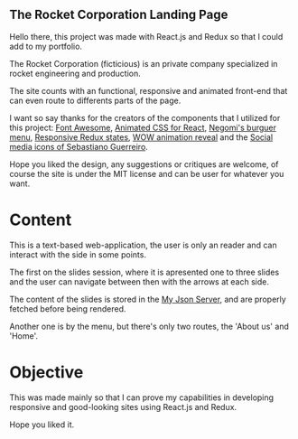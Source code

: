 ﻿## The Rocket Corporation Landing Page
Hello there, this project was made with React.js and Redux so that I could add to my portfolio.

The Rocket Corporation (ficticious) is an private company specialized in rocket engineering and production.

The site counts with an functional, responsive and animated front-end that can even route to differents parts of the page.

I want so say thanks for the creators of the components that I utilized for this project: [Font Awesome](https://fontawesome.com),
[Animated CSS for React](https://www.npmjs.com/package/react-animated-css), [Negomi's burguer menu](https://github.com/negomi/react-burger-menu),
[Responsive Redux states](https://github.com/AlecAivazis/redux-responsive), [WOW animation reveal](https://github.com/matthieua/WOW)
and the [Social media icons of Sebastiano Guerreiro](https://dribbble.com/shots/2089345-Nucleo-Free-Social-Icons).

Hope you liked the design, any suggestions or critiques are welcome, of course the site is under the MIT license and can
be user for whatever you want.

# Content
This is a text-based web-application, the user is only an reader and can interact with the side in some points.

The first on the slides session, where it is apresented one to three slides and the user can navigate between then with
the arrows at each side.

The content of the slides is stored in the [My Json Server](https://my-json-server.typicode.com/vitorr32/rocket-corp), and
are properly fetched before being rendered.

Another one is by the menu, but there's only two routes, the 'About us' and 'Home'.

# Objective
This was made mainly so that I can prove my capabilities in developing responsive and good-looking sites using React.js and Redux.

Hope you liked it.